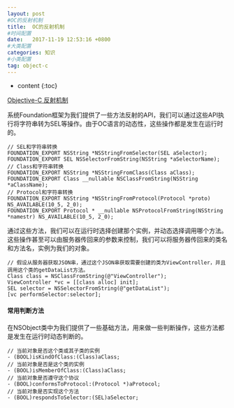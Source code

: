 ```yaml
---
layout: post
#OC的反射机制
title:  OC的反射机制
#时间配置
date:   2017-11-19 12:53:16 +0800
#大类配置
categories: 知识
#小类配置
tag: object-c
---
```


* content
{:toc}

[Objective-C 反射机制](https://www.jianshu.com/p/5bbde2480680)<br>

系统Foundation框架为我们提供了一些方法反射的API，我们可以通过这些API执行将字符串转为SEL等操作。由于OC语言的动态性，这些操作都是发生在运行时的。

```objc
// SEL和字符串转换
FOUNDATION_EXPORT NSString *NSStringFromSelector(SEL aSelector);
FOUNDATION_EXPORT SEL NSSelectorFromString(NSString *aSelectorName);
// Class和字符串转换
FOUNDATION_EXPORT NSString *NSStringFromClass(Class aClass);
FOUNDATION_EXPORT Class __nullable NSClassFromString(NSString *aClassName);
// Protocol和字符串转换
FOUNDATION_EXPORT NSString *NSStringFromProtocol(Protocol *proto) NS_AVAILABLE(10_5, 2_0);
FOUNDATION_EXPORT Protocol * __nullable NSProtocolFromString(NSString *namestr) NS_AVAILABLE(10_5, 2_0);
```

通过这些方法，我们可以在运行时选择创建那个实例，并动态选择调用哪个方法。这些操作甚至可以由服务器传回来的参数来控制，我们可以将服务器传回来的类名和方法名，实例为我们的对象。

```objc
// 假设从服务器获取JSON串，通过这个JSON串获取需要创建的类为ViewController，并且调用这个类的getDataList方法。
Class class = NSClassFromString(@"ViewController");
ViewController *vc = [[class alloc] init];
SEL selector = NSSelectorFromString(@"getDataList");
[vc performSelector:selector];
```

#### 常用判断方法
在NSObject类中为我们提供了一些基础方法，用来做一些判断操作，这些方法都是发生在运行时动态判断的。

```objc
// 当前对象是否这个类或其子类的实例
- (BOOL)isKindOfClass:(Class)aClass;
// 当前对象是否是这个类的实例
- (BOOL)isMemberOfClass:(Class)aClass;
// 当前对象是否遵守这个协议
- (BOOL)conformsToProtocol:(Protocol *)aProtocol;
// 当前对象是否实现这个方法
- (BOOL)respondsToSelector:(SEL)aSelector;
```